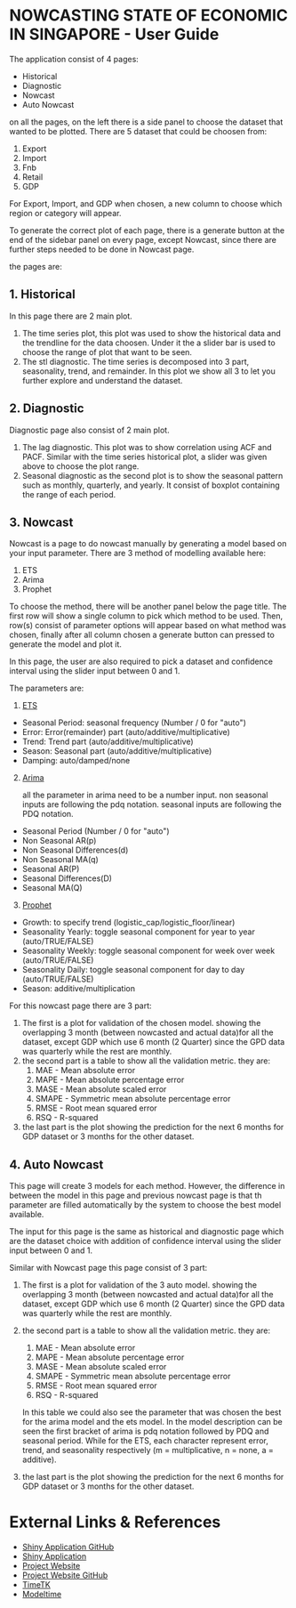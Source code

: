 # NOWCASTING STATE OF ECONOMIC IN SINGAPORE - User Guide

The application consist of 4 pages:
- Historical 
- Diagnostic
- Nowcast
- Auto Nowcast

on all the pages, on the left there is a side panel to choose the dataset that wanted to be plotted. There are 5 dataset that could be choosen from:
1. Export
2. Import
3. Fnb
4. Retail
5. GDP 

For Export, Import, and GDP when chosen, a new column to choose which region or category will appear. 

To generate the correct plot of each page, there is a generate button at the end of the sidebar panel on every page, except Nowcast, since there are further steps needed to be done in Nowcast page.

the pages are: 
## 1. Historical
In this page there are 2 main plot. 
1. The time series plot, this plot was used to show the historical data and the trendline for the data choosen. Under it the a slider bar is used to choose the range of plot that want to be seen.
2. The stl diagnostic. The time series is decomposed into 3 part, seasonality, trend, and remainder. In this plot we show all 3 to let you further explore and understand the dataset.

## 2. Diagnostic
Diagnostic page also consist of 2 main plot.
1. The lag diagnostic. This plot was to show correlation using ACF and PACF. Similar with the time series historical plot, a slider was given above to choose the plot range.
2. Seasonal diagnostic as the second plot is to show the seasonal pattern such as monthly, quarterly, and yearly. It consist of boxplot containing the range of each period. 

## 3. Nowcast
Nowcast is a page to do nowcast manually by generating a model based on your input parameter. There are 3 method of modelling available here:
1. ETS
2. Arima
3. Prophet

To choose the method, there will be another panel below the page title. The first row will  show a single column to pick which method to be used. Then, row(s) consist of parameter options will appear based on what method was chosen, finally after all column chosen a generate button can pressed to generate the model and plot it.

In this page, the user are also required to pick a dataset and confidence interval using the slider input between 0 and 1.

The parameters are:
1. [ETS](https://business-science.github.io/modeltime/reference/exp_smoothing.html)
- Seasonal Period: seasonal frequency (Number / 0 for "auto")
- Error: Error(remainder) part (auto/additive/multiplicative)
- Trend: Trend part (auto/additive/multiplicative)
- Season: Seasonal part (auto/additive/multiplicative)
- Damping: auto/damped/none
2. [Arima](https://business-science.github.io/modeltime/reference/arima_reg.html)

    all the parameter in arima need to be a number input.
    non seasonal inputs are following the pdq notation. seasonal inputs are following the PDQ notation.
- Seasonal Period (Number / 0 for "auto")
- Non Seasonal AR(p)
- Non Seasonal Differences(d)
- Non Seasonal MA(q)
- Seasonal AR(P)
- Seasonal Differences(D)
- Seasonal MA(Q)
3. [Prophet](https://business-science.github.io/modeltime/reference/prophet_reg.html)
- Growth: to specify trend (logistic_cap/logistic_floor/linear)
- Seasonality Yearly: toggle seasonal component for year to year (auto/TRUE/FALSE)
- Seasonality Weekly: toggle seasonal component for week over week (auto/TRUE/FALSE)
- Seasonality Daily: toggle seasonal component for day to day (auto/TRUE/FALSE)
- Season: additive/multiplication

For this nowcast page there are 3 part:
1. The first is a plot for validation of the chosen model. showing the overlapping 3 month (between nowcasted and actual data)for all the dataset, except GDP which use 6 month (2 Quarter) since the GPD data was quarterly while the rest are monthly.
2. the second part is a table to show all the validation metric. they are: 
    1. MAE - Mean absolute error
    2. MAPE - Mean absolute percentage error
    3. MASE - Mean absolute scaled error
    4. SMAPE - Symmetric mean absolute percentage error
    5. RMSE - Root mean squared error
    6. RSQ - R-squared
3. the last part is the plot showing the prediction for the next 6 months for GDP dataset or 3 months for the other dataset.

## 4. Auto Nowcast
This page will create 3 models  for each method. However, the difference in between the model in this page and previous nowcast page is that th parameter are filled automatically by the system to choose the best model available.

The input for this page is the same as historical and diagnostic page which are the dataset choice with addition of confidence interval using the slider input between 0 and 1.

Similar with Nowcast page this page consist of 3 part:

1. The first is a plot for validation of the 3 auto model. showing the overlapping 3 month (between nowcasted and actual data)for all the dataset, except GDP which use 6 month (2 Quarter) since the GPD data was quarterly while the rest are monthly.
2. the second part is a table to show all the validation metric. they are: 
    1. MAE - Mean absolute error
    2. MAPE - Mean absolute percentage error
    3. MASE - Mean absolute scaled error
    4. SMAPE - Symmetric mean absolute percentage error
    5. RMSE - Root mean squared error
    6. RSQ - R-squared

    In this table we could also see the parameter that was chosen the best for the arima model and the ets model. In the model description can be seen the first bracket of arima is pdq notation followed by PDQ and seasonal period. While for the ETS, each character represent error, trend, and seasonality respectively (m = multiplicative, n = none, a = additive). 

3. the last part is the plot showing the prediction for the next 6 months for GDP dataset or 3 months for the other dataset.


# External Links & References
- [Shiny Application GitHub](https://github.com/michaelberlian/ISSS608-Shiny)
- [Shiny Application](https://michael-berlian.shinyapps.io/Project/)
- [Project Website](https://nowcasting-economic-sg.netlify.app)
- [Project Website GitHub](https://github.com/AlexeiJason/ISSS608-Project)
- [TimeTK](https://business-science.github.io/timetk/)
- [Modeltime](https://business-science.github.io/modeltime/)